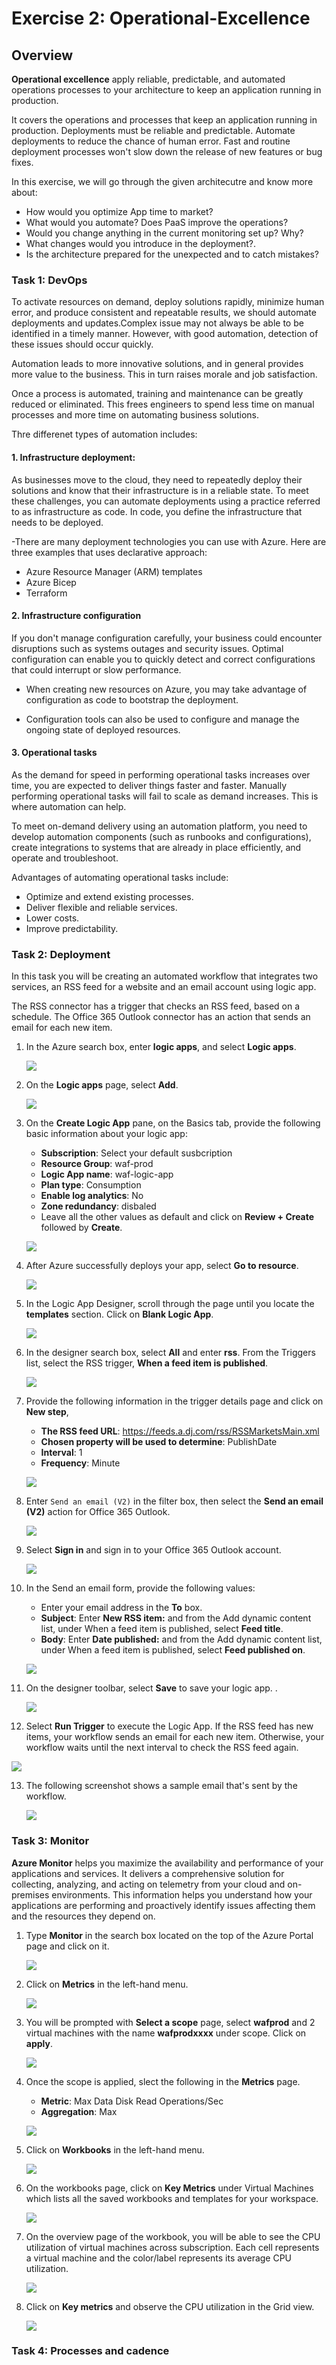# Exercise 2: Operational-Excellence

## Overview

**Operational excellence** apply reliable, predictable, and automated operations processes to your architecture to keep an application running in production.

It covers the operations and processes that keep an application running in production. Deployments must be reliable and predictable. Automate deployments to reduce the chance of human error. Fast and routine deployment processes won't slow down the release of new features or bug fixes.

In this exercise, we will go through the given architecutre and know more about:

  * How would you optimize App time to market?
  * What would you automate? Does PaaS improve the operations?
  * Would you change anything in the current monitoring set up? Why?
  * What changes would you introduce in the deployment?.
  * Is the architecture prepared for the unexpected and to catch mistakes?


### Task 1: DevOps

 To activate resources on demand, deploy solutions rapidly, minimize human error, and produce consistent and repeatable results, we should automate deployments and updates.Complex issue may not always be able to be identified in a timely manner. However, with good automation, detection of these issues should occur quickly.

 Automation leads to more innovative solutions, and in general provides more value to the business. This in turn raises morale and job satisfaction.

 Once a process is automated, training and maintenance can be greatly reduced or eliminated. This frees engineers to spend less time on manual processes and more time on automating business solutions.

Thre differenet types of automation includes:

#### 1. Infrastructure deployment:

As businesses move to the cloud, they need to repeatedly deploy their solutions and know that their infrastructure is in a reliable state. To meet these challenges, you can automate deployments using a practice referred to as infrastructure as code. In code, you define the infrastructure that needs to be deployed.

-There are many deployment technologies you can use with Azure. Here are three examples that uses declarative approach:

 * Azure Resource Manager (ARM) templates
 * Azure Bicep
 * Terraform

#### 2. Infrastructure configuration

If you don't manage configuration carefully, your business could encounter disruptions such as systems outages and security issues. Optimal configuration can enable you to quickly detect and correct configurations that could interrupt or slow performance.

- When creating new resources on Azure, you may take advantage of configuration as code to bootstrap the deployment.

- Configuration tools can also be used to configure and manage the ongoing state of deployed resources.

#### 3. Operational tasks

As the demand for speed in performing operational tasks increases over time, you are expected to deliver things faster and faster. Manually performing operational tasks will fail to scale as demand increases. This is where automation can help. 

To meet on-demand delivery using an automation platform, you need to develop automation components (such as runbooks and configurations), create integrations to systems that are already in place efficiently, and operate and troubleshoot.

Advantages of automating operational tasks include:

 * Optimize and extend existing processes.
 * Deliver flexible and reliable services.
 * Lower costs.
 * Improve predictability.


### Task 2: Deployment

In this task you will be creating an automated workflow that integrates two services, an RSS feed for a website and an email account using logic app.

The RSS connector has a trigger that checks an RSS feed, based on a schedule. The Office 365 Outlook connector has an action that sends an email for each new item.

1. In the Azure search box, enter **logic apps**, and select **Logic apps**.

   ![](media/Ex2-t2-01.png)
   
2. On the **Logic apps** page, select **Add**.

   ![](media/Ex2-t2-02.png)
   
3. On the **Create Logic App** pane, on the Basics tab, provide the following basic information about your logic app:

   * **Subscription**: Select your default susbcription
   * **Resource Group**: waf-prod
   * **Logic App name**: waf-logic-app
   * **Plan type**: Consumption
   * **Enable log analytics**: No
   * **Zone redundancy**: disbaled
   * Leave all the other values as default and click on **Review + Create** followed by **Create**.
    
   ![](media/Ex2-t2-03.png)
   
4. After Azure successfully deploys your app, select **Go to resource**.

   ![](media/Ex2-t2-04.png)
   
5. In the Logic App Designer, scroll through the page until you locate the **templates** section. Click on **Blank Logic App**.

   ![](media/Ex2-t2-05.png)
   
6. In the designer search box, select **All** and enter **rss**. From the Triggers list, select the RSS trigger, **When a feed item is published**.
 
   ![](media/Ex2-t2-06.png)
   
7. Provide the following information in the trigger details page and click on **New step**,

    * **The RSS feed URL**: https://feeds.a.dj.com/rss/RSSMarketsMain.xml
    * **Chosen property will be used to determine**: PublishDate
    * **Interval**: 1
    * **Frequency**: Minute

   ![](media/Ex2-t2-07.png)
   
8. Enter `Send an email (V2)` in the filter box, then select the **Send an email (V2)** action for Office 365 Outlook.

   ![](media/Ex2-t2-8.png)
   
9. Select **Sign in** and sign in to your Office 365 Outlook account.

   ![](media/Ex2-t2-09.png)
   
10. In the Send an email form, provide the following values:

    * Enter your email address in the **To** box.
    * **Subject**: Enter **New RSS item:** and from the Add dynamic content list, under When a feed item is published, select **Feed title**.
    * **Body**: Enter **Date published:** and from the Add dynamic content list, under When a feed item is published, select **Feed published on**.

    ![](media/Ex2-t2-10.png)

11. On the designer toolbar, select **Save** to save your logic app. .

    ![](media/Ex2-t2-11.png)
    
12. Select **Run Trigger** to execute the Logic App. If the RSS feed has new items, your workflow sends an email for each new item. Otherwise, your workflow waits until the next interval to check the RSS feed again.

   ![](media/Ex2-t2-12.png)
   
13. The following screenshot shows a sample email that's sent by the workflow.

    ![](media/Ex2-t2-13.png)


### Task 3: Monitor 

**Azure Monitor** helps you maximize the availability and performance of your applications and services. It delivers a comprehensive solution for collecting, analyzing, and acting on telemetry from your cloud and on-premises environments. This information helps you understand how your applications are performing and proactively identify issues affecting them and the resources they depend on. 

1. Type **Monitor** in the search box located on the top of the Azure Portal page and click on it.
   
   ![](media/Ex2-t3-01.png)
   
2. Click on **Metrics** in the left-hand menu.

   ![](media/Ex2-t3-02.png)
   
3. You will be prompted with **Select a scope** page, select **wafprod** and 2 virtual machines with the name **wafprodxxxx** under scope. Click on **apply**.

   ![](media/Ex2-t3-04.png)
   
4. Once the scope is applied, slect the following in the **Metrics** page.

   - **Metric**: Max Data Disk Read Operations/Sec
   - **Aggregation**: Max
   
    ![](media/Ex2-t3-03.png)
    
5. Click on **Workbooks** in the left-hand menu.

    ![](media/Ex2-t3-05.png)
    
6. On the workbooks page, click on **Key Metrics** under Virtual Machines which lists all the saved workbooks and templates for your workspace.

   ![](media/Ex2-t3-06.png)
   
7. On the overview page of the workbook, you will be able to see the CPU utilization of virtual machines across subscription. Each cell represents a virtual machine and the color/label represents its average CPU utilization. 
     
    ![](media/Ex2-t3-07.png)
    
8. Click on **Key metrics** and observe the CPU utilization in the Grid view.

    ![](media/Ex2-t3-08.png)
   


### Task 4: Processes and cadence 
